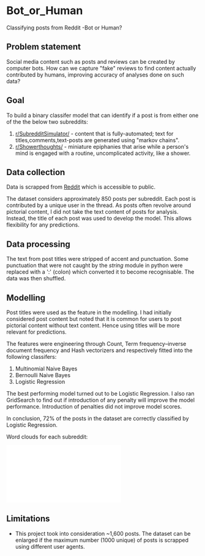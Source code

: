 # Bot_or_Human
Classifying posts from Reddit -Bot or Human?

## Problem statement
Social media content such as posts and reviews can be created by computer bots. How can we capture "fake" reviews to find content actually contributed by humans, improving accuracy of analyses done on such data?

## Goal
To build a binary classifer model that can identify if a post is from either one of the the below two subreddits:
1. [r/SubredditSimulator/](https://www.reddit.com/r/SubredditSimulator/) - content that is fully-automated; text for titles,comments,text-posts are generated using "markov chains".
2. [r/Showerthoughts/](https://www.reddit.com/r/Showerthoughts/) - miniature epiphanies that arise while a person's mind is engaged with a routine, uncomplicated activity, like a shower.

## Data collection
Data is scrapped from [Reddit](https://www.reddit.com) which is accessible to public.

The dataset considers approximately 850 posts per subreddit. Each post is contributed by a unique user in the thread. As posts often revolve around pictorial content, I did not take the text content of posts for analysis. Instead, the title of each post was used to develop the model. This allows flexibility for any predictions. 

## Data processing
The text from post titles were stripped of accent and punctuation. Some punctuation that were not caught by the <i> string</i> module in python were replaced with a ':' (colon) which converted it to become recognisable. The data was then shuffled.

## Modelling
Post titles were used as the feature in the modelling. I had initially considered post content but noted that it is common for users to post pictorial content without text content. Hence using titles will be more relevant for predictions. 

The features were engineering through Count, Term frequency–inverse document frequency and Hash vectorizers and respectively fitted into the following classifers:
1. Multinomial Naive Bayes
2. Bernoulli Naive Bayes
3. Logistic Regression

The best performing model turned out to be Logistic Regression. I also ran GridSearch to find out if introduction of any penalty will improve the model performance. Introduction of penalties did not improve model scores. 

In conclusion, 72% of the posts in the dataset are correctly classified by Logistic Regression.

Word clouds for each subreddit:

![Human](../images/wordcloud_human.pdf)


## Limitations
- This project took into consideration ~1,600 posts. The dataset can be enlarged if the maximum number (1000 unique) of posts is scrapped using different user agents. 
